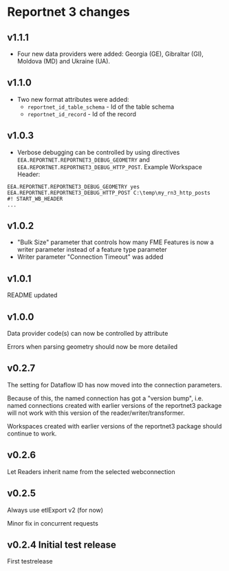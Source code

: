 # Reportnet 3 changes

## v1.1.1
* Four new data providers were added: Georgia (GE), Gibraltar (GI), Moldova (MD) and Ukraine (UA).

## v1.1.0
* Two new format attributes were added:
   * `reportnet_id_table_schema` - Id of the table schema
   * `reportnet_id_record` - Id of the record

## v1.0.3
* Verbose debugging can be controlled by using directives `EEA.REPORTNET.REPORTNET3_DEBUG_GEOMETRY` and `EEA.REPORTNET.REPORTNET3_DEBUG_HTTP_POST`. Example Workspace Header:
```
EEA.REPORTNET.REPORTNET3_DEBUG_GEOMETRY yes
EEA.REPORTNET.REPORTNET3_DEBUG_HTTP_POST C:\temp\my_rn3_http_posts
#! START_WB_HEADER
...
```

## v1.0.2
* "Bulk Size" parameter that controls how many FME Features is now a writer parameter instead of a feature type parameter
* Writer parameter "Connection Timeout" was added

## v1.0.1
README updated

## v1.0.0
Data provider code(s) can now be controlled by attribute

Errors when parsing geometry should now be more detailed

## v0.2.7

The setting for Dataflow ID has now moved into the connection parameters.

Because of this, the named connection has got a "version bump", i.e. named connections created with earlier versions of the reportnet3 package will not work with this version of the reader/writer/transformer.

Workspaces created with earlier versions of the reportnet3 package should continue to work.

## v0.2.6

Let Readers inherit name from the selected webconnection

## v0.2.5

Always use etlExport v2 (for now)

Minor fix in concurrent requests

## v0.2.4 Initial test release

First testrelease
